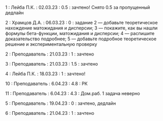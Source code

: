 1 : Лейба П.К. : 02.03.23 : 0.5 : зачтено! Снято 0.5 за пропущенный дедлайн 

2 : Храмцов Д.А. : 06.03.23 : 0 : задание 2 — добавьте теоретическое нахождение матожидания и дисперсии; 3 — покажите, как вы нашли формулы бета-функции, матожидания и дисперсии; 4 — распишите доказательство подробнее; 5 — добавьте подробное теоретическое решение и экспериментальную проверку

2 : Преподаватель : 21.03.23 : 1 : зачтено

3 : Преподаватель : 21.03.23 : 1.5 : зачтено

4 : Лейба П.К. : 18.03.23 : 1 : зачтено!

10 : Преподаватель : 6.04.23 : 4.8 : РК

11 : Преподаватель : 6.04.23 : 4.3 : Дом.раб. 1 задача неверно

5 : Преподаватель : 19.04.23 : 0 : зачтено, дедлайн

6 : Преподаватель : 21.04.23 : 1 : зачтено


